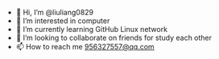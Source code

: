 - 👋 Hi, I’m @liuliang0829
- 👀 I’m interested in computer
- 🌱 I’m currently learning GitHub Linux network
- 💞️ I’m looking to collaborate on friends for study each other
- 📫 How to reach me  956327557@qq.com

<!---
liuliang0829/liuliang0829 is a ✨ special ✨ repository because its `README.md` (this file) appears on your GitHub profile.
You can click the Preview link to take a look at your changes.
--->

